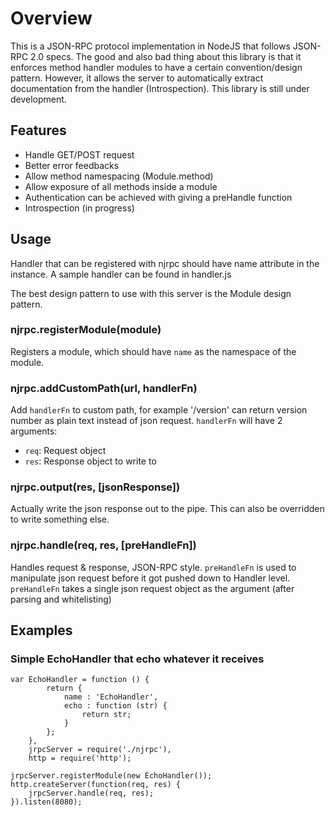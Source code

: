 # Overview
This is a JSON-RPC protocol implementation in NodeJS that follows JSON-RPC 2.0 specs. The good and also bad thing about this library is that it enforces method handler modules to have a certain convention/design pattern. However, it allows the server to automatically extract documentation from the handler (Introspection). This library is still under development.

## Features
- Handle GET/POST request
- Better error feedbacks
- Allow method namespacing (Module.method)
- Allow exposure of all methods inside a module
- Authentication can be achieved with giving a preHandle function
- Introspection (in progress)


## Usage
Handler that can be registered with njrpc should have name attribute in the instance. A sample handler can be found in handler.js

The best design pattern to use with this server is the Module design pattern.

### njrpc.registerModule(module)
Registers a module, which should have `name` as the namespace of the module.

### njrpc.addCustomPath(url, handlerFn)
Add `handlerFn` to custom path, for example '/version' can return version number as plain text instead of json request.
`handlerFn` will have 2 arguments:

- `req`: Request object
- `res`: Response object to write to

### njrpc.output(res, [jsonResponse])
Actually write the json response out to the pipe. This can also be overridden to write something else.

### njrpc.handle(req, res, [preHandleFn])
Handles request & response, JSON-RPC style. `preHandleFn` is used to manipulate json request before it got pushed down to Handler level. `preHandleFn` takes a single json request object as the argument (after parsing and whitelisting)

## Examples

### Simple EchoHandler that echo whatever it receives

	var EchoHandler = function () {
			return {
				name : 'EchoHandler',
				echo : function (str) {
					return str;
				}
			};
		},
		jrpcServer = require('./njrpc'),
		http = require('http');
	
	jrpcServer.registerModule(new EchoHandler());
	http.createServer(function(req, res) {
		jrpcServer.handle(req, res);	
	}).listen(8080);

